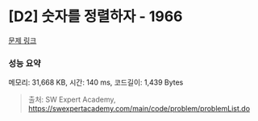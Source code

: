 # [D2] 숫자를 정렬하자 - 1966 

[문제 링크](https://swexpertacademy.com/main/code/problem/problemDetail.do?contestProbId=AV5PrmyKAWEDFAUq) 

### 성능 요약

메모리: 31,668 KB, 시간: 140 ms, 코드길이: 1,439 Bytes



> 출처: SW Expert Academy, https://swexpertacademy.com/main/code/problem/problemList.do